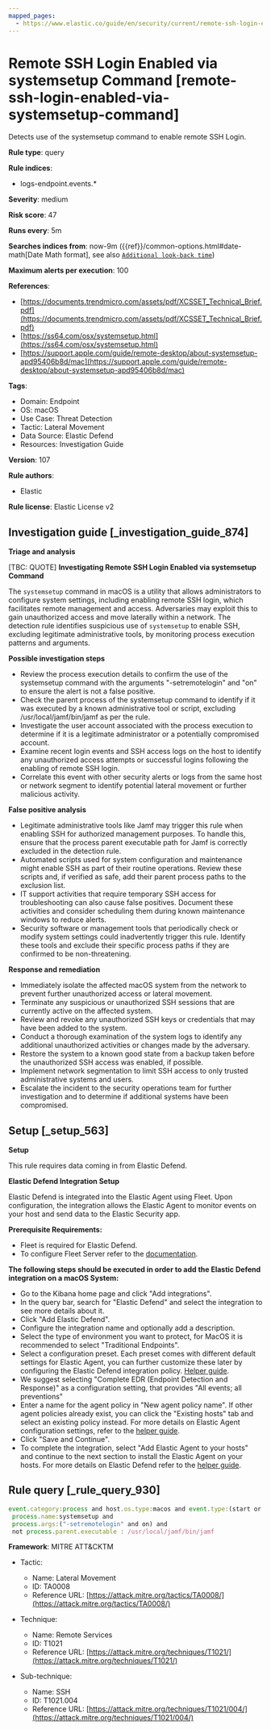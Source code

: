 ```yaml
---
mapped_pages:
  - https://www.elastic.co/guide/en/security/current/remote-ssh-login-enabled-via-systemsetup-command.html
---
```


# Remote SSH Login Enabled via systemsetup Command [remote-ssh-login-enabled-via-systemsetup-command]

Detects use of the systemsetup command to enable remote SSH Login.

**Rule type**: query

**Rule indices**:

* logs-endpoint.events.*

**Severity**: medium

**Risk score**: 47

**Runs every**: 5m

**Searches indices from**: now-9m ({{ref}}/common-options.html#date-math[Date Math format], see also [`Additional look-back time`](docs-content://solutions/security/detect-and-alert/create-detection-rule.md#rule-schedule))

**Maximum alerts per execution**: 100

**References**:

* [https://documents.trendmicro.com/assets/pdf/XCSSET_Technical_Brief.pdf](https://documents.trendmicro.com/assets/pdf/XCSSET_Technical_Brief.pdf)
* [https://ss64.com/osx/systemsetup.html](https://ss64.com/osx/systemsetup.html)
* [https://support.apple.com/guide/remote-desktop/about-systemsetup-apd95406b8d/mac](https://support.apple.com/guide/remote-desktop/about-systemsetup-apd95406b8d/mac)

**Tags**:

* Domain: Endpoint
* OS: macOS
* Use Case: Threat Detection
* Tactic: Lateral Movement
* Data Source: Elastic Defend
* Resources: Investigation Guide

**Version**: 107

**Rule authors**:

* Elastic

**Rule license**: Elastic License v2

## Investigation guide [_investigation_guide_874]

**Triage and analysis**

[TBC: QUOTE]
**Investigating Remote SSH Login Enabled via systemsetup Command**

The `systemsetup` command in macOS is a utility that allows administrators to configure system settings, including enabling remote SSH login, which facilitates remote management and access. Adversaries may exploit this to gain unauthorized access and move laterally within a network. The detection rule identifies suspicious use of `systemsetup` to enable SSH, excluding legitimate administrative tools, by monitoring process execution patterns and arguments.

**Possible investigation steps**

* Review the process execution details to confirm the use of the systemsetup command with the arguments "-setremotelogin" and "on" to ensure the alert is not a false positive.
* Check the parent process of the systemsetup command to identify if it was executed by a known administrative tool or script, excluding /usr/local/jamf/bin/jamf as per the rule.
* Investigate the user account associated with the process execution to determine if it is a legitimate administrator or a potentially compromised account.
* Examine recent login events and SSH access logs on the host to identify any unauthorized access attempts or successful logins following the enabling of remote SSH login.
* Correlate this event with other security alerts or logs from the same host or network segment to identify potential lateral movement or further malicious activity.

**False positive analysis**

* Legitimate administrative tools like Jamf may trigger this rule when enabling SSH for authorized management purposes. To handle this, ensure that the process parent executable path for Jamf is correctly excluded in the detection rule.
* Automated scripts used for system configuration and maintenance might enable SSH as part of their routine operations. Review these scripts and, if verified as safe, add their parent process paths to the exclusion list.
* IT support activities that require temporary SSH access for troubleshooting can also cause false positives. Document these activities and consider scheduling them during known maintenance windows to reduce alerts.
* Security software or management tools that periodically check or modify system settings could inadvertently trigger this rule. Identify these tools and exclude their specific process paths if they are confirmed to be non-threatening.

**Response and remediation**

* Immediately isolate the affected macOS system from the network to prevent further unauthorized access or lateral movement.
* Terminate any suspicious or unauthorized SSH sessions that are currently active on the affected system.
* Review and revoke any unauthorized SSH keys or credentials that may have been added to the system.
* Conduct a thorough examination of the system logs to identify any additional unauthorized activities or changes made by the adversary.
* Restore the system to a known good state from a backup taken before the unauthorized SSH access was enabled, if possible.
* Implement network segmentation to limit SSH access to only trusted administrative systems and users.
* Escalate the incident to the security operations team for further investigation and to determine if additional systems have been compromised.


## Setup [_setup_563]

**Setup**

This rule requires data coming in from Elastic Defend.

**Elastic Defend Integration Setup**

Elastic Defend is integrated into the Elastic Agent using Fleet. Upon configuration, the integration allows the Elastic Agent to monitor events on your host and send data to the Elastic Security app.

**Prerequisite Requirements:**

* Fleet is required for Elastic Defend.
* To configure Fleet Server refer to the [documentation](docs-content://reference/ingestion-tools/fleet/fleet-server.md).

**The following steps should be executed in order to add the Elastic Defend integration on a macOS System:**

* Go to the Kibana home page and click "Add integrations".
* In the query bar, search for "Elastic Defend" and select the integration to see more details about it.
* Click "Add Elastic Defend".
* Configure the integration name and optionally add a description.
* Select the type of environment you want to protect, for MacOS it is recommended to select "Traditional Endpoints".
* Select a configuration preset. Each preset comes with different default settings for Elastic Agent, you can further customize these later by configuring the Elastic Defend integration policy. [Helper guide](docs-content://solutions/security/configure-elastic-defend/configure-an-integration-policy-for-elastic-defend.md).
* We suggest selecting "Complete EDR (Endpoint Detection and Response)" as a configuration setting, that provides "All events; all preventions"
* Enter a name for the agent policy in "New agent policy name". If other agent policies already exist, you can click the "Existing hosts" tab and select an existing policy instead. For more details on Elastic Agent configuration settings, refer to the [helper guide](docs-content://reference/ingestion-tools/fleet/agent-policy.md).
* Click "Save and Continue".
* To complete the integration, select "Add Elastic Agent to your hosts" and continue to the next section to install the Elastic Agent on your hosts. For more details on Elastic Defend refer to the [helper guide](docs-content://solutions/security/configure-elastic-defend/install-elastic-defend.md).


## Rule query [_rule_query_930]

```js
event.category:process and host.os.type:macos and event.type:(start or process_started) and
 process.name:systemsetup and
 process.args:("-setremotelogin" and on) and
 not process.parent.executable : /usr/local/jamf/bin/jamf
```

**Framework**: MITRE ATT&CKTM

* Tactic:

    * Name: Lateral Movement
    * ID: TA0008
    * Reference URL: [https://attack.mitre.org/tactics/TA0008/](https://attack.mitre.org/tactics/TA0008/)

* Technique:

    * Name: Remote Services
    * ID: T1021
    * Reference URL: [https://attack.mitre.org/techniques/T1021/](https://attack.mitre.org/techniques/T1021/)

* Sub-technique:

    * Name: SSH
    * ID: T1021.004
    * Reference URL: [https://attack.mitre.org/techniques/T1021/004/](https://attack.mitre.org/techniques/T1021/004/)




